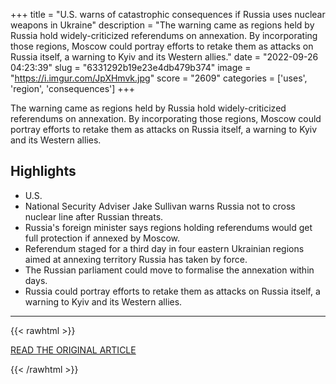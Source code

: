 +++
title = "U.S. warns of catastrophic consequences if Russia uses nuclear weapons in Ukraine"
description = "The warning came as regions held by Russia hold widely-criticized referendums on annexation. By incorporating those regions, Moscow could portray efforts to retake them as attacks on Russia itself, a warning to Kyiv and its Western allies."
date = "2022-09-26 04:23:39"
slug = "6331292b19e23e4db479b374"
image = "https://i.imgur.com/JpXHmvk.jpg"
score = "2609"
categories = ['uses', 'region', 'consequences']
+++

The warning came as regions held by Russia hold widely-criticized referendums on annexation. By incorporating those regions, Moscow could portray efforts to retake them as attacks on Russia itself, a warning to Kyiv and its Western allies.

## Highlights

- U.S.
- National Security Adviser Jake Sullivan warns Russia not to cross nuclear line after Russian threats.
- Russia's foreign minister says regions holding referendums would get full protection if annexed by Moscow.
- Referendum staged for a third day in four eastern Ukrainian regions aimed at annexing territory Russia has taken by force.
- The Russian parliament could move to formalise the annexation within days.
- Russia could portray efforts to retake them as attacks on Russia itself, a warning to Kyiv and its Western allies.

---

{{< rawhtml >}}
  <p class="article-category">
    <a target="_blank" href="https://www.reuters.com/world/europe/shelling-hits-southern-ukraine-russia-un-spotlight-over-escalation-2022-09-25/">READ THE ORIGINAL ARTICLE</a>
  </p>
{{< /rawhtml >}}
